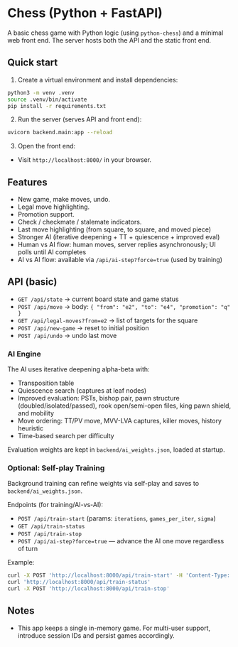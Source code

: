 # Chess (Python + FastAPI)

A basic chess game with Python logic (using `python-chess`) and a minimal web front end. The server hosts both the API and the static front end.

## Quick start

1. Create a virtual environment and install dependencies:

```bash
python3 -m venv .venv
source .venv/bin/activate
pip install -r requirements.txt
```

2. Run the server (serves API and front end):

```bash
uvicorn backend.main:app --reload
```

3. Open the front end:

- Visit `http://localhost:8000/` in your browser.

## Features

- New game, make moves, undo.
- Legal move highlighting.
- Promotion support.
- Check / checkmate / stalemate indicators.
- Last move highlighting (from square, to square, and moved piece)
- Stronger AI (iterative deepening + TT + quiescence + improved eval)
- Human vs AI flow: human moves, server replies asynchronously; UI polls until AI completes
- AI vs AI flow: available via `/api/ai-step?force=true` (used by training)

## API (basic)

- `GET /api/state` → current board state and game status
- `POST /api/move` → body: `{ "from": "e2", "to": "e4", "promotion": "q" }`
- `GET /api/legal-moves?from=e2` → list of targets for the square
- `POST /api/new-game` → reset to initial position
- `POST /api/undo` → undo last move

### AI Engine

The AI uses iterative deepening alpha-beta with:
- Transposition table
- Quiescence search (captures at leaf nodes)
- Improved evaluation: PSTs, bishop pair, pawn structure (doubled/isolated/passed), rook open/semi-open files, king pawn shield, and mobility
- Move ordering: TT/PV move, MVV-LVA captures, killer moves, history heuristic
- Time-based search per difficulty

Evaluation weights are kept in `backend/ai_weights.json`, loaded at startup.

### Optional: Self-play Training

Background training can refine weights via self-play and saves to `backend/ai_weights.json`.

Endpoints (for training/AI-vs-AI):
- `POST /api/train-start` (params: `iterations`, `games_per_iter`, `sigma`)
- `GET /api/train-status`
- `POST /api/train-stop`
- `POST /api/ai-step?force=true` — advance the AI one move regardless of turn

Example:

```bash
curl -X POST 'http://localhost:8000/api/train-start' -H 'Content-Type: application/json' -d '{"iterations":30, "games_per_iter":6, "sigma":4.0}'
curl 'http://localhost:8000/api/train-status'
curl -X POST 'http://localhost:8000/api/train-stop'
```

## Notes

- This app keeps a single in-memory game. For multi-user support, introduce session IDs and persist games accordingly.

